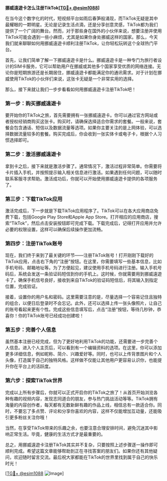**挪威遠遊卡怎么注册TikTok[[TG💪+ @esim1088](https://t.me/s/esim1088)]**

在当今这个数字化的时代，短视频平台如雨后春笋般涌现，而TikTok无疑是其中最耀眼的一颗明星。无论是记录生活点滴，还是分享创意灵感，TikTok都为我们提供了一个广阔的舞台。然而，对于那些身在国外的小伙伴来说，想要注册并使用TikTok可能会遇到一些小麻烦，尤其是如果你身处挪威这样的国家。那么，今天我们就来聊聊如何用挪威遠遊卡顺利注册TikTok，让你轻松玩转这个全球热门平台。

首先，让我们简单了解一下挪威遠遊卡是什么。挪威遠遊卡是一种专门为旅行者设计的SIM卡服务，它可以帮助用户在挪威或其他多个国家享受优质的网络连接。无论你是短期旅游还是长期居住，挪威遠遊卡都能满足你的通讯需求。对于计划在挪威使用TikTok的小伙伴们来说，这张卡无疑是一个非常实用的选择。

那么，接下来就让我们一步步看看如何用挪威遠遊卡注册TikTok吧！

### 第一步：购买挪威遠遊卡

要开始你的TikTok之旅，首先需要拥有一张挪威遠遊卡。你可以通过官方网站或者授权经销商购买这张卡。购买时，请确保选择适合你需求的套餐。一般来说，套餐会包含通话、短信以及数据流量等选项。如果你主要关注的是上网体验，可以选择数据流量较多的套餐。购买完成后，你会收到一张实体卡或电子卡，根据个人习惯选择即可。

### 第二步：激活挪威遠遊卡

拿到卡之后，接下来就是激活步骤了。通常情况下，激活过程非常简单。你需要将卡片插入手机，并按照提示输入相关信息进行激活。如果遇到任何问题，可以随时联系客服寻求帮助。激活成功后，你就可以开始使用挪威遠遊卡提供的各项服务了。

### 第三步：下载TikTok应用

激活完成后，下一步就是下载TikTok应用程序了。TikTok可以在各大应用商店免费下载，包括Google Play Store和Apple App Store。打开相应的应用商店，搜索“TikTok”，然后点击安装按钮即可完成下载。下载完成后，记得打开应用并允许必要的权限设置，这样可以确保后续操作更加流畅。

### 第四步：注册TikTok账号

现在，我们终于来到了最关键的环节——注册TikTok账号！打开刚刚下载好的TikTok应用，点击右下角的“注册”按钮。在这里，你需要填写一些基本信息，比如手机号码、邮箱地址等。为了方便起见，建议使用手机号码进行注册。输入手机号码后，系统会发送一条验证码短信到你的手机上。这时候，你就需要用到挪威遠遊卡了。确保手机信号良好，接收到来自TikTok的验证码短信后，将其输入到指定位置，完成验证。

接着，设置你的用户名和密码。这里需要注意的是，尽量选择一个容易记住且独特的组合，以便日后登录时不会忘记。此外，还可以选择上传一张头像照片，让自己的账号看起来更有个性。完成这些信息填写后，点击“注册”按钮，等待几秒钟，恭喜你！你的TikTok账号已经成功创建啦！

### 第五步：完善个人信息

虽然基本注册已经完成，但为了更好地利用TikTok的功能，还需要进一步完善个人信息。进入个人主页后，可以看到有一个编辑资料的选项。在这里，你可以添加更多详细信息，例如昵称、简介、兴趣爱好等。同时，也可以上传背景图片和个人头像，打造属于自己的独特风格。这样做不仅能让其他用户更容易认识你，也能提升你在平台上的活跃度。

### 第六步：探索TikTok世界

完成以上所有步骤后，你就可以正式开启你的TikTok之旅了！从首页开始浏览各种有趣的视频内容，发现志同道合的朋友，参与热门挑战活动等等。TikTok拥有海量的内容创作者，每天都有无数新鲜有趣的作品上线，相信总有一款适合你。同时，不要忘了多点赞、评论和分享你喜欢的内容，这样不仅能增加互动量，还能吸引更多粉丝关注你哦！

当然，在享受TikTok带来的乐趣之余，也要注意合理安排时间，避免沉迷其中影响正常生活。毕竟，健康的生活方式才是最重要的。

总之，用挪威遠遊卡注册TikTok其实并不复杂，只要按照上述步骤逐一操作即可顺利完成。希望这篇文章能够帮助到正在寻找答案的朋友们。如果你还有其他疑问，欢迎随时留言交流。最后祝大家都能在TikTok的世界里找到属于自己的快乐时光！

[[TG💪+ @esim1088](https://t.me/s/esim1088) ![Image](https://i.postimg.cc/4NQfJmqS/Snipaste-2025-05-13-00-14-12.png)]
